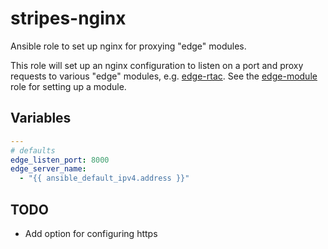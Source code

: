 # stripes-nginx

Ansible role to set up nginx for proxying "edge" modules.

This role will set up an nginx configuration to listen on a port and proxy requests to various "edge" modules, e.g. [edge-rtac](https://github.com/folio-org/edge-rtac). See the [edge-module](../edge-module/README.md) role for setting up a module.

## Variables

```yaml
---
# defaults
edge_listen_port: 8000
edge_server_name:
  - "{{ ansible_default_ipv4.address }}"
```

## TODO

* Add option for configuring https
